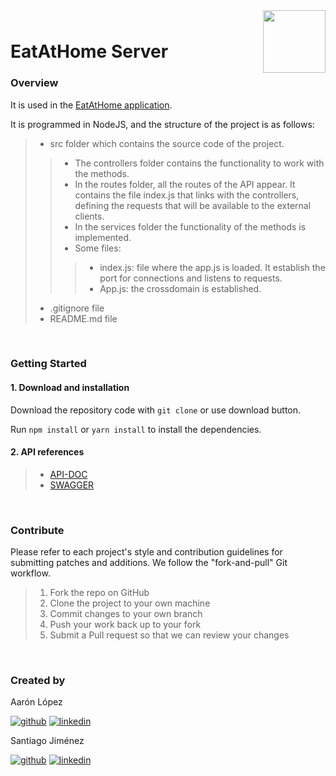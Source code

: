 <div style="margin-bottom: 1%; padding-bottom: 2%;">
	<img align="right" width="100px" src="https://mealproject-client.herokuapp.com/static/media/EAT%20HOME_Logo%20blanco.089bb84e.png">
</div>

EatAtHome Server
==============================================================================================================================================


### **Overview**

It is used in the [EatAtHome application](https://mealproject-client.herokuapp.com/).

It is programmed in NodeJS, and the structure of the project is as follows:

>- src folder which contains the source code of the project.  
>>- The controllers folder contains the functionality to work with the methods.
>>- In the routes folder, all the routes of the API appear. It contains the file index.js that links with the controllers, defining the requests that will be available to the external clients.
>>- In the services folder the functionality of the methods is implemented.
>>- Some files:
>>>- index.js: file where the app.js is loaded. It establish the port for connections and listens to requests.
>>>- App.js: the crossdomain is established.
>- .gitignore file
>- README.md file

<p>&nbsp;</p>

### **Getting Started**

####  1. Download and installation

Download the repository code with `git clone` or use download button.

Run ```npm install``` or ```yarn install``` to install the dependencies.

#### 2. API references

>- [API-DOC](https://mealproject-server.herokuapp.com/apidoc/)
>- [SWAGGER](https://mealproject-server.herokuapp.com/swagger/)

<p>&nbsp;</p>

### **Contribute**

Please refer to each project's style and contribution guidelines for submitting patches and additions. We follow the "fork-and-pull" Git workflow.

>1. Fork the repo on GitHub
>2. Clone the project to your own machine
>3. Commit changes to your own branch
>4. Push your work back up to your fork
>5. Submit a Pull request so that we can review your changes

<p>&nbsp;</p>

### **Created by**

Aarón López

<a href="https://github.com/AaronLopezBarros">![github](https://cloud.githubusercontent.com/assets/17016297/18839843/0e06a67a-83d2-11e6-993a-b35a182500e0.png)</a> <a href="https://www.linkedin.com/in/aaronlopezbarros/">![linkedin](https://cloud.githubusercontent.com/assets/17016297/18839848/0fc7e74e-83d2-11e6-8c6a-277fc9d6e067.png)</a>

Santiago Jiménez 

<a href="https://github.com/Santys">![github](https://cloud.githubusercontent.com/assets/17016297/18839843/0e06a67a-83d2-11e6-993a-b35a182500e0.png)</a> <a href="https://www.linkedin.com/in/santiago-jim%C3%A9nez-ortiz-459706bb/">![linkedin](https://cloud.githubusercontent.com/assets/17016297/18839848/0fc7e74e-83d2-11e6-8c6a-277fc9d6e067.png)</a>





